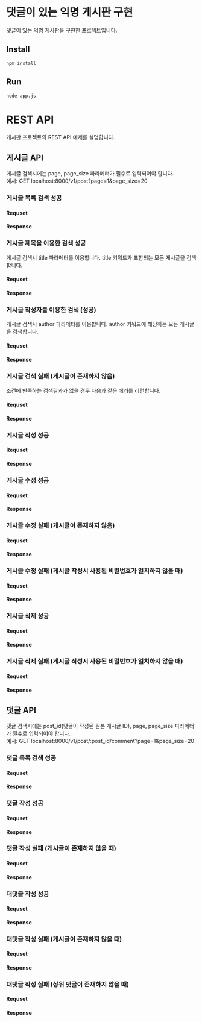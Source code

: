 # 댓글이 있는 익명 게시판 구현
댓글이 있는 익명 게시판을 구현한 프로젝트입니다.

## Install
    npm install

## Run
    node app.js

# REST API
게시판 프로젝트의 REST API 예제를 설명합니다.

## 게시글 API
게시글 검색시에는 page, page_size 파라메터가 필수로 입력되어야 합니다. \
예시: GET localhost:8000/v1/post?page=1&page_size=20

### 게시글 목록 검색 성공
#### Requset

#### Response

### 게시글 제목을 이용한 검색 성공
게시글 검색시 title 파라메터를 이용합니다. title 키워드가 포함되는 모든 게시글을 검색합니다. 
#### Requset
    
#### Response

### 게시글 작성자를 이용한 검색 (성공)
게시글 검색시 author 파라메터를 이용합니다. author 키워드에 해당하는 모든 게시글을 검색합니다. 
#### Requset

#### Response

### 게시글 검색 실패 (게시글이 존재하지 않음)
조건에 만족하는 검색결과가 없을 경우 다음과 같은 에러를 리턴합니다. 
#### Requset

#### Response


### 게시글 작성 성공
#### Requset

#### Response

### 게시글 수정 성공
#### Requset

#### Response

### 게시글 수정 실패 (게시글이 존재하지 않음)
#### Requset

#### Response

### 게시글 수정 실패 (게시글 작성시 사용된 비밀번호가 일치하지 않을 때)
#### Requset

#### Response

### 게시글 삭제 성공
#### Requset

#### Response

### 게시글 삭제 실패 (게시글 작성시 사용된 비밀번호가 일치하지 않을 때)
#### Requset

#### Response

## 댓글 API
댓글 검색시에는 post_id(댓글이 작성된 원본 게시글 ID), page, page_size 파라메터가 필수로 입력되어야 합니다. \
예시: GET localhost:8000/v1/post/:post_id/comment?page=1&page_size=20

### 댓글 목록 검색 성공
#### Requset

#### Response

### 댓글 작성 성공
#### Requset

#### Response

### 댓글 작성 실패 (게시글이 존재하지 않을 때)
#### Requset

#### Response

### 대댓글 작성 성공
#### Requset

#### Response

### 대댓글 작성 실패 (게시글이 존재하지 않을 때)
#### Requset

#### Response

### 대댓글 작성 실패 (상위 댓글이 존재하지 않을 때)
#### Requset

#### Response
